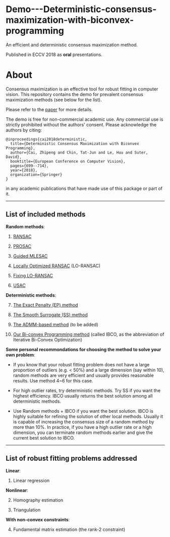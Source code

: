 # Demo---Deterministic-consensus-maximization-with-biconvex-programming

An efficient and deterministic consensus maximization method. 

Published in ECCV 2018 as **oral** presentations.

About
=====

Consensus maximization is an effective tool for robust fitting in computer vision. This repository contains the demo for prevalent consensus maximization methods (see below for the list).

Please refer to the [paper](https://arxiv.org/pdf/1807.09436.pdf) for more details.

The demo is free for non-commercial academic use. Any commercial use is strictly 
prohibited without the authors' consent. Please acknowledge the authors by citing:

```
@inproceedings{cai2018deterministic,
  title={Deterministic Consensus Maximization with Biconvex Programming},
  author={Cai, Zhipeng and Chin, Tat-Jun and Le, Huu and Suter, David},
  booktitle={European Conference on Computer Vision},
  pages={699--714},
  year={2018},
  organization={Springer}
}
```
in any academic publications that have made use of this package or part of it.

------------------------
List of included methods
------------------------

**Random methods**:

1. [RANSAC](http://delivery.acm.org/10.1145/360000/358692/p381-fischler.pdf?ip=129.127.229.14&id=358692&acc=ACTIVE%20SERVICE&key=65D80644F295BC0D%2E001A23AA3BABC648%2E4D4702B0C3E38B35%2E4D4702B0C3E38B35&__acm__=1543556593_784052ca099a175d04afeade036d626c)

2. [PROSAC](https://ieeexplore.ieee.org/document/1467271#full-text-section)

3. [Guided MLESAC](http://www.robots.ox.ac.uk/~lav/Papers/tordoff_murray_tpami2005/tordoff_murray_tpami2005.pdf)

4. [Locally Optimized RANSAC](http://cmp.felk.cvut.cz/~matas/papers/chum-dagm03.pdf) (LO-RANSAC)

5. [Fixing LO-RANSAC](http://cmp.felk.cvut.cz/software/LO-RANSAC/Lebeda-2012-Fixing_LORANSAC-BMVC.pdf)

6. [USAC](http://people.inf.ethz.ch/pomarc/pubs/RaguramPAMI13.pdf)

**Deterministic methods**:

7. [The Exact Penalty (EP) method](https://arxiv.org/pdf/1710.10003.pdf)

8. [The Smooth Surrogate (SS) method](https://link.springer.com/content/pdf/10.1007/978-3-319-78199-0_21.pdf)

9. [The ADMM-based method](http://bmvc2018.org/contents/papers/0568.pdf) (to be added)

10. [Our Bi-convex Programming method](https://arxiv.org/pdf/1807.09436.pdf) (called IBCO, as the abbreviation of Iterative Bi-Convex Optimization)

**Some personal recommondations for choosing the method to solve your own problem**: 

+ If you know that your robust fitting problem does not have a large proportion of outliers (e.g. < 50%) and a large dimension (say within 10), random methods are very efficient and usually provides reasonable results. Use method 4~6 for this case.

+ For high outlier rates, try deterministic methods. Try SS if you want the highest efficiency. IBCO usually returns the best solution among all deterministic methods.

+ Use Random methods + IBCO if you want the best solution. IBCO is highly suitable for refining the solution of other local methods. Usually it is capable of increasing the consensus size of a random method by more than 10%. In practice, if you have a high outlier rate or a high dimension, you can terminate random methods earlier and give the current best solution to IBCO. 

-----------------------------------------
List of robust fitting problems addressed
-----------------------------------------

**Linear**:

1. Linear regression

**Nonlinear**:

2. Homography estimation

3. Triangulation

**With non-convex constraints**:

4. Fundamental matrix estimation (the rank-2 constraint)



